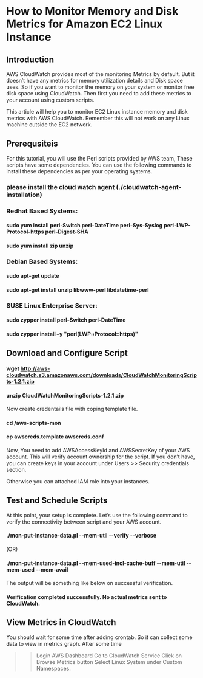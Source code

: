 # How to Monitor Memory and Disk Metrics for Amazon EC2 Linux Instance

## Introduction
AWS CloudWatch provides most of the monitoring Metrics by default. But it doesn’t have any metrics for memory utilization details and Disk space uses. So if you want to monitor the memory on your system or monitor free disk space using CloudWatch. Then first you need to add these metrics to your account using custom scripts.

This article will help you to monitor EC2 Linux instance memory and disk metrics with AWS CloudWatch. Remember this will not work on any Linux machine outside the EC2 network.

## Prerequsiteis
For this tutorial, you will use the Perl scripts provided by AWS team, These scripts have some dependencies. You can use the following commands to install these dependencies as per your operating systems.

### please install the cloud watch agent (./cloudwatch-agent-installation)

### Redhat Based Systems:

#### sudo yum install perl-Switch perl-DateTime perl-Sys-Syslog perl-LWP-Protocol-https perl-Digest-SHA
#### sudo yum install zip unzip

### Debian Based Systems:

#### sudo apt-get update
#### sudo apt-get install unzip libwww-perl libdatetime-perl

### SUSE Linux Enterprise Server:

#### sudo zypper install perl-Switch perl-DateTime
#### sudo zypper install –y "perl(LWP::Protocol::https)"

## Download and Configure Script

#### wget  http://aws-cloudwatch.s3.amazonaws.com/downloads/CloudWatchMonitoringScripts-1.2.1.zip

#### unzip CloudWatchMonitoringScripts-1.2.1.zip

Now create credentails file with coping template file.

#### cd /aws-scripts-mon

#### cp awscreds.template awscreds.conf

Now, You need to add AWSAccessKeyId and AWSSecretKey of your AWS account. This will verify account ownership for the script. If you don’t have, you can create keys in your account under Users >> Security credentials section.

Otherwise you can attached IAM role into your instances.

## Test and Schedule Scripts
At this point, your setup is complete. Let’s use the following command to verify the connectivity between script and your AWS account.

#### ./mon-put-instance-data.pl --mem-util --verify --verbose

(OR)

#### ./mon-put-instance-data.pl --mem-used-incl-cache-buff --mem-util --mem-used --mem-avail

The output will be something like below on successful verification.

#### Verification completed successfully. No actual metrics sent to CloudWatch.
 
## View Metrics in CloudWatch
You should wait for some time after adding crontab. So it can collect some data to view in metrics graph. After some time

>> Login AWS Dashboard
>> Go to CloudWatch Service
>> Click on Browse Metrics button
>> Select Linux System under Custom Namespaces.
